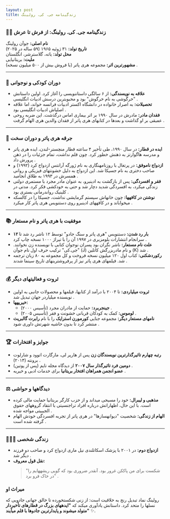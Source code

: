 ```yaml
---
layout: post
title: زندگینامه جی. کی. رولینگ
---
```


### 🧙‍♀️ زندگینامه جی. کی. رولینگ: از فرش تا عرش  
**نام اصلی:** جوآن رولینگ  
**تاریخ تولد:** ۳۱ ژوئیه ۱۹۶۵ (۵۹ ساله در ۲۰۲۵)  
**محل تولد:** یاته، گلاسترشر، انگلستان  
**ملیت:** بریتانیایی  
**مشهورترین اثر:** مجموعه هری پاتر (با فروش بیش از ۵۰۰ میلیون نسخه) .

---

### 🧒 دوران کودکی و نوجوانی  
- **علاقه به نویسندگی:** از ۶ سالگی داستاننویسی را آغاز کرد. اولین داستانش "خرگوشی به نام خرگوش" بود و محبوبترین درسش ادبیات انگلیسی .  
- **تحصیلات:** به اصرار خانواده در دانشگاه اکستر ادبیات فرانسه خواند، اما علاقه اصلیاش ادبیات انگلیسی بود .  
- **فقدان مادر:** مادرش در سال ۱۹۹۰ بر اثر بیماری اماس درگذشت. این ضربه روحی عمیقی بر او گذاشت و بعدها در کتابهای هری پاتر از فقدان والدین هری الهام گرفت .

---

### 🚂 جرقه هری پاتر و دوران سخت  
- **ایده در قطار:** در سال ۱۹۹۰، طی تأخیر ۴ ساعته قطار منچستر-لندن، ایده هری پاتر و مدرسه هاگوارتز به ذهنش خطور کرد. چون قلم نداشت، تمام جزئیات را در ذهن پرورش داد .  
- **ازدواج ناموفق:** در پرتغال با روزنامهنگاری به نام ژورگه آرانتس ازدواج کرد (۱۹۹۲) و صاحب دختری به نام جسیکا شد. این ازدواج به دلیل خشونتهای فیزیکی و روانی همسرش در ۱۹۹۳ به طلاق انجامید .  
- **فقر و افسردگی:** پس از بازگشت به ادینبرو، به عنوان مادر مجرد با مستمری دولتی زندگی میکرد، به افسردگی شدید دچار شد و حتی به خودکشی فکر کرد. مدتی در کلینیک رواندرمانی بستری بود .  
- **نوشتن در کافهها:** چون خانهاش سیستم گرمایشی نداشت، جسیکا را در کالسکه میخواباند و در کافههای ادینبرو روی دستنویس هری پاتر کار میکرد .

---

### 📚 موفقیت با هری پاتر و نام مستعار  
- **۱۲ بار رد شدن:** دستنویس "هری پاتر و سنگ جادو" توسط ۱۲ ناشر رد شد تا سرانجام انتشارات بلومزبری در ۱۹۹۷ آن را با تیراژ ۱۰۰۰ نسخه چاپ کرد .  
- **علت نام مستعار:** ناشر نگران بود پسران نوجوان کتابی با نویسنده زن نخوانند. "جی.کی" ترکیب حرف اول نام جوآن (J) و نام مادربزرگش کاتلین (K) شد .  
- **رکوردشکنی:** کتاب اول ۱۲۰ میلیون نسخه فروخت و کل مجموعه به ۸۰ زبان ترجمه شد. فیلمهای هری پاتر نیز از پرفروشترینهای تاریخ سینما شدند .  

---

### 💰 ثروت و فعالیتهای دیگر  
- **ثروت میلیاردی:** تا ۲۰۰۴ با درآمد از کتابها، فیلمها و محصولات جانبی به اولین نویسنده میلیاردر جهان تبدیل شد .  
- **خیریهها:**  
  - **جینجربرد:** حمایت از مادران مجرد (تأسیس ۲۰۰۰) .  
  - **لوموس:** کمک به کودکان قربانی خشونت و فقر (تأسیس ۲۰۰۵) .  
- **نامهای مستعار دیگر:** مجموعه جنایی **کورمورن استرایک** را با نام **رابرت گالبریث** منتشر کرد تا بدون حاشیه شهرتش داوری شود .  

---

### 🏆 جوایز و افتخارات  
- **رتبه چهارم تاثیرگذارترین نویسندگان زن** پس از هارپر لی، مارگارت اتوود و شارلوت برونته (۲۰۱۴) .  
- **دومین فرد تاثیرگذار سال ۲۰۰۷** از دیدگاه مجله تایم (پس از پوتین) .  
- **عضو انجمن همراهان افتخار بریتانیا** برای خدمات ادبی و خیریه .  

---

### ⚖️ دیدگاهها و حواشی  
- **مذهبی و لیبرال:** خود را مسیحی میداند و از حزب کارگر بریتانیا حمایت مالی کرده است. با این حال، اظهاراتش درباره افراد تراجنسیتی با انتقاد گروههای حقوق الجیبیتی مواجه شده .  
- **الهام از زندگی:** شخصیت "دیوانهسازها" در هری پاتر از تجربه افسردگی خودش الهام گرفته شده است .  

---

### 👨‍👩‍👧 زندگی شخصی  
- **ازدواج دوم:** در ۲۰۰۱ با پزشک اسکاتلندی نیل ماری ازدواج کرد و صاحب دو فرزند دیگر شد .  
- **نقل قول معروف:**  
  > "شکست برای من پاککن غرور بود. آنقدر ضروری بود که گویی ریشههایم را در خاک فرو برد" .  

### میراث او  
رولینگ نماد تبدیل رنج به خلاقیت است: از زنی شکستخورده تا خالق جهانی جادویی که نسلها را متحد کرد. داستانش یادآوری میکند که **"ایدههای بزرگ در قطارهای تأخیردار متولد میشوند و پایدارترین جادوها با قلم میآیند"** ✨.
